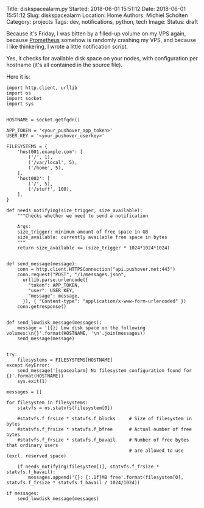 Title: diskspacealarm.py
Started: 2018-06-01 15:51:12
Date: 2018-06-01 15:51:12
Slug: diskspacealarm
Location: Home
Authors: Michiel Scholten
Category: projects
Tags: dev, notifications, python, tech
Image: 
Status: draft

Because it's Friday, I was bitten by a filled-up volume on my VPS again, because [Prometheus](https://prometheus.io/) somehow is randomly crashing my VPS, and because I like thinkering, I wrote a little notification script.

Yes, it checks for available disk space on your nodes, with configuration per hostname (it's all contained in the source file).

Here it is:

    import http.client, urllib
    import os
    import socket
    import sys


    HOSTNAME = socket.getfqdn()

    APP_TOKEN = '<your_pushover_app_token>'
    USER_KEY = '<your_pushover_userkey>'

    FILESYSTEMS = {
        'host001.example.com': [
            ('/', 1),
            ('/var/local', 5),
            ('/home', 5),
        ],
        'host002': [
            ('/', 5),
            ('/stuff', 100),
        ],
    }

    def needs_notifying(size_trigger, size_available):
        """Checks whether we need to send a notification

        Args:
        size_trigger: minimum amount of free space in GB
        size_available: currently available free space in bytes
        """
        return size_available <= (size_trigger * 1024*1024*1024)


    def send_message(message):
        conn = http.client.HTTPSConnection("api.pushover.net:443")
        conn.request("POST", "/1/messages.json",
          urllib.parse.urlencode({
            "token": APP_TOKEN,
            "user": USER_KEY,
            "message": message,
          }), { "Content-type": "application/x-www-form-urlencoded" })
        conn.getresponse()


    def send_lowdisk_message(messages):
        message = '[{}] Low disk space on the following volumes:\n{}'.format(HOSTNAME, '\n'.join(messages))
        send_message(message)


    try:
        filesystems = FILESYSTEMS[HOSTNAME]
    except KeyError:
        send_message('[spacealarm] No filesystem configuration found for {}'.format(HOSTNAME))
        sys.exit(1)

    messages = []

    for filesystem in filesystems:
        statvfs = os.statvfs(filesystem[0])

        #statvfs.f_frsize * statvfs.f_blocks     # Size of filesystem in bytes
        #statvfs.f_frsize * statvfs.f_bfree      # Actual number of free bytes
        #statvfs.f_frsize * statvfs.f_bavail     # Number of free bytes that ordinary users
                                                 # are allowed to use (excl. reserved space)

        if needs_notifying(filesystem[1], statvfs.f_frsize * statvfs.f_bavail):
            messages.append('{}: {:.1f}MB free'.format(filesystem[0], statvfs.f_frsize * statvfs.f_bavail / 1024/1024))

    if messages:
        send_lowdisk_message(messages)
